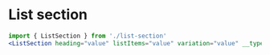 # List section

```jsx
import { ListSection } from './list-section'
<ListSection heading="value" listItems="value" variation="value" __typename="value" title="value" />
```
